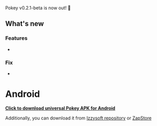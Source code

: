 Pokey v0.2.1-beta is now out! :rocket:

## What's new
### Features
-
### Fix
-

# Android

**[Click to download universal Pokey APK for Android](https://github.com/KoalaSat/pokey/releases/download/v0.2.1-beta/pokey-universal-v0.2.1-beta.apk)**

Additionally, you can download it from [Izzysoft repository](https://apt.izzysoft.de/fdroid/) or [ZapStore](https://zapstore.dev/)
